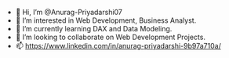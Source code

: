 - 👋 Hi, I’m @Anurag-Priyadarshi07
- 👀 I’m interested in Web Development, Business Analyst.  
- 🌱 I’m currently learning DAX and Data Modeling.
- 💞️ I’m looking to collaborate on Web Development Projects. 
- 📫 https://www.linkedin.com/in/anurag-priyadarshi-9b97a710a/

<!---
Anurag-Priyadarshi07/Anurag-Priyadarshi07 is a ✨ special ✨ repository because its `README.md` (this file) appears on your GitHub profile.
You can click the Preview link to take a look at your changes.
--->
